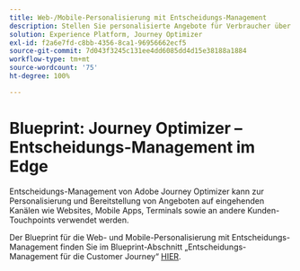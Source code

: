 ```yaml
---
title: Web-/Mobile-Personalisierung mit Entscheidungs-Management
description: Stellen Sie personalisierte Angebote für Verbraucher über verschiedene Kanäle hinweg bereit, einschließlich Terminals und durch Agenten unterstützte Erlebnisse.
solution: Experience Platform, Journey Optimizer
exl-id: f2a6e7fd-c8bb-4356-8ca1-96956662ecf5
source-git-commit: 7d043f3245c131ee4dd6085dd4d15e38188a1884
workflow-type: tm+mt
source-wordcount: '75'
ht-degree: 100%

---
```


# Blueprint: Journey Optimizer – Entscheidungs-Management im Edge

Entscheidungs-Management von Adobe Journey Optimizer kann zur Personalisierung und Bereitstellung von Angeboten auf eingehenden Kanälen wie Websites, Mobile Apps, Terminals sowie an andere Kunden-Touchpoints verwendet werden.

Der Blueprint für die Web- und Mobile-Personalisierung mit Entscheidungs-Management finden Sie im Blueprint-Abschnitt „Entscheidungs-Management für die Customer Journey“ [HIER](../../customer-journeys/decision_management/decision-management-edge.md).
